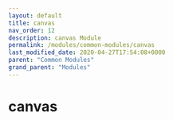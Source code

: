 ```yaml
---
layout: default
title: canvas 
nav_order: 12
description: canvas Module
permalink: /modules/common-modules/canvas
last_modified_date: 2020-04-27T17:54:08+0000
parent: "Common Modules"
grand_parent: "Modules"
---
```


# canvas
